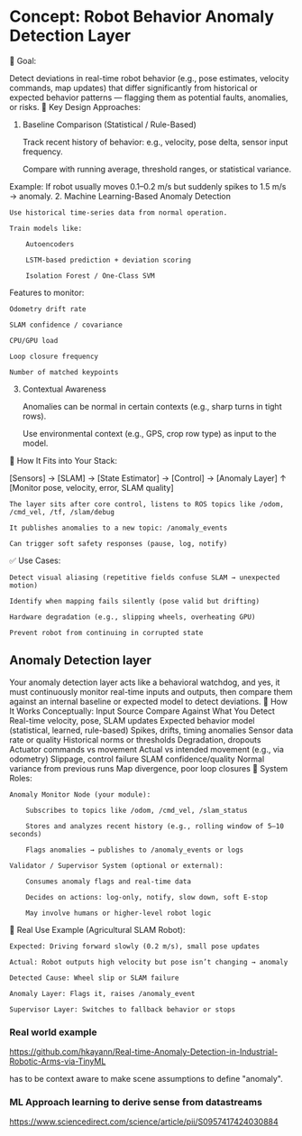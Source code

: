 # Concept: Robot Behavior Anomaly Detection Layer

🎯 Goal:

Detect deviations in real-time robot behavior (e.g., pose estimates, velocity commands, map updates) that differ significantly from historical or expected behavior patterns — flagging them as potential faults, anomalies, or risks.
🧠 Key Design Approaches:

1. Baseline Comparison (Statistical / Rule-Based)

    Track recent history of behavior: e.g., velocity, pose delta, sensor input frequency.

    Compare with running average, threshold ranges, or statistical variance.

Example:
If robot usually moves 0.1–0.2 m/s but suddenly spikes to 1.5 m/s → anomaly.
2. Machine Learning-Based Anomaly Detection

    Use historical time-series data from normal operation.

    Train models like:

        Autoencoders

        LSTM-based prediction + deviation scoring

        Isolation Forest / One-Class SVM

Features to monitor:

    Odometry drift rate

    SLAM confidence / covariance

    CPU/GPU load

    Loop closure frequency

    Number of matched keypoints

3. Contextual Awareness

    Anomalies can be normal in certain contexts (e.g., sharp turns in tight rows).

    Use environmental context (e.g., GPS, crop row type) as input to the model.

🔧 How It Fits into Your Stack:

[Sensors] → [SLAM] → [State Estimator] → [Control] → [Anomaly Layer]
                                             ↑
                                  [Monitor pose, velocity, error, SLAM quality]

    The layer sits after core control, listens to ROS topics like /odom, /cmd_vel, /tf, /slam/debug

    It publishes anomalies to a new topic: /anomaly_events

    Can trigger soft safety responses (pause, log, notify)

✅ Use Cases:

    Detect visual aliasing (repetitive fields confuse SLAM → unexpected motion)

    Identify when mapping fails silently (pose valid but drifting)

    Hardware degradation (e.g., slipping wheels, overheating GPU)

    Prevent robot from continuing in corrupted state

## Anomaly Detection layer

Your anomaly detection layer acts like a behavioral watchdog, and yes, it must continuously monitor real-time inputs and outputs, then compare them against an internal baseline or expected model to detect deviations.
🔄 How It Works Conceptually:
Input Source Compare Against	What You Detect
Real-time velocity, pose, SLAM updates	Expected behavior model (statistical, learned, rule-based)	Spikes, drifts, timing anomalies
Sensor data rate or quality	Historical norms or thresholds	Degradation, dropouts
Actuator commands vs movement	Actual vs intended movement (e.g., via odometry)	Slippage, control failure
SLAM confidence/quality	Normal variance from previous runs	Map divergence, poor loop closures
🧠 System Roles:

    Anomaly Monitor Node (your module):

        Subscribes to topics like /odom, /cmd_vel, /slam_status

        Stores and analyzes recent history (e.g., rolling window of 5–10 seconds)

        Flags anomalies → publishes to /anomaly_events or logs

    Validator / Supervisor System (optional or external):

        Consumes anomaly flags and real-time data

        Decides on actions: log-only, notify, slow down, soft E-stop

        May involve humans or higher-level robot logic

🔐 Real Use Example (Agricultural SLAM Robot):

    Expected: Driving forward slowly (0.2 m/s), small pose updates

    Actual: Robot outputs high velocity but pose isn’t changing → anomaly

    Detected Cause: Wheel slip or SLAM failure

    Anomaly Layer: Flags it, raises /anomaly_event

    Supervisor Layer: Switches to fallback behavior or stops

### Real world example

https://github.com/hkayann/Real-time-Anomaly-Detection-in-Industrial-Robotic-Arms-via-TinyML

has to be context aware to make scene assumptions to define "anomaly".


### ML Approach learning to derive sense from datastreams

https://www.sciencedirect.com/science/article/pii/S0957417424030884

